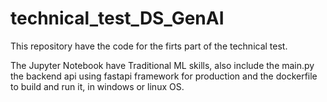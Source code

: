 # technical_test_DS_GenAI

This repository have the code for the firts part of the technical test.

The Jupyter Notebook have Traditional ML skills, also include the main.py the backend api using fastapi framework for production and the dockerfile to build and run it, in windows or linux OS.